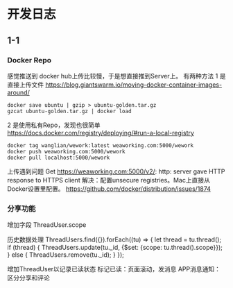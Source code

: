 # 开发日志

## 1-1

### Docker Repo

感觉推送到 docker hub上传比较慢，于是想直接推到Server上。
有两种方法
1 是直接上传文件
https://blog.giantswarm.io/moving-docker-container-images-around/
```
docker save ubuntu | gzip > ubuntu-golden.tar.gz
gzcat ubuntu-golden.tar.gz | docker load
```
2 是使用私有Repo，发现也很简单
https://docs.docker.com/registry/deploying/#run-a-local-registry
```
docker tag wanglian/wework:latest weaworking.com:5000/wework
docker push weaworking.com:5000/wework
docker pull localhost:5000/wework
```
上传遇到问题
Get https://weaworking.com:5000/v2/: http: server gave HTTP response to HTTPS client
解决：配置unsecure registries。Mac上直接从Docker设置里配置。
https://github.com/docker/distribution/issues/1874

### 分享功能

增加字段 ThreadUser.scope

历史数据处理
ThreadUsers.find({}).forEach((tu) => {
  let thread = tu.thread();
  if (thread) {
    ThreadUsers.update(tu._id, {$set: {scope: tu.thread().scope}});
  } else {
    ThreadUsers.remove(tu._id);
  }
});

增加ThreadUser以记录已读状态
标记已读：页面滚动，发消息
APP消息通知：区分分享和评论
